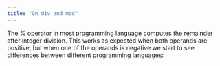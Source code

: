 ```yaml
---
title: "On div and mod"
---
```


The % operator in most programming language computes the remainder after integer division. This works as expected when both operands are positive, but when one of the operands is negative we start to see differences between different programming languages:

<table style="text-align:center; border-collapse: collapse">
    <style type="text/css" scoped>
      td, th {
        padding: 3px 10px;
        border-bottom: 1px solid #000;
        font-family: monospace;
        width: 90px;
      }

      th {
        border: 1px solid #000;
      }
    </style>
    <thead>
        <tr style="background-color: #e0e0e0;">
            <th>Language</th>
            <th>8%3</th>
            <th>(-8)%3</th>
            <th>8%(-3)</th>
            <th>(-8)%(-3)</th>
        </tr>
    </thead>
    <tbody>
        <!-- Group 1: Light Blue -->
        <tr style="background-color: #ffb3d1;"><td>C</td><td>2</td><td>-2</td><td>2</td><td>-2</td></tr>
        <tr style="background-color: #ffb3d1;"><td>Rust</td><td>2</td><td>-2</td><td>2</td><td>-2</td></tr>
        <tr style="background-color: #ffb3d1;"><td>OCaml</td><td>2</td><td>-2</td><td>2</td><td>-2</td></tr>
        <tr style="background-color: #ffb3d1;"><td>Java</td><td>2</td><td>-2</td><td>2</td><td>-2</td></tr>
        <tr style="background-color: #ffb3d1;"><td>Pascal</td><td>2</td><td>-2</td><td>2</td><td>-2</td></tr>
        <tr style="background-color: #ffb3d1;"><td>Julia</td><td>2</td><td>-2</td><td>2</td><td>-2</td></tr>
        <!-- Group 2: Light Green -->
        <tr style="background-color: #b3ffb3;"><td>Python</td><td>2</td><td>1</td><td>-1</td><td>-2</td></tr>
        <tr style="background-color: #b3ffb3;"><td>Ruby</td><td>2</td><td>1</td><td>-1</td><td>-2</td></tr>
        <tr style="background-color: #b3ffb3;"><td>Racket</td><td>2</td><td>1</td><td>-1</td><td>-2</td></tr>
        <tr style="background-color: #b3ffb3;"><td>Mathematica</td><td>2</td><td>1</td><td>-1</td><td>-2</td></tr>
        <tr style="background-color: #b3ffb3;"><td>R</td><td>2</td><td>1</td><td>-1</td><td>-2</td></tr>
        <tr style="background-color: #b3ffb3;"><td>Haskell</td><td>2</td><td>1</td><td>-1</td><td>-2</td></tr>
        <!-- Group 3: Light Pink -->
        <tr style="background-color: #b3e0ff;"><td>Koka</td><td>2</td><td>1</td><td>2</td><td>1</td></tr>
    </tbody>
</table>

<br>
As you can see, all languages agree when both operands are positive, but there are three different ways to define the % operator when one of the operands is negative. The question I want to answer in this post is: **which of these three options is the best?**

To answer this question, we need to first understand the relationship between the div and mod operators.

## The relation between div and mod

The mod operator `x%n` is intimately related to the integer div operator `x/n`.
To distinguish this from mathematical division, I'll write this `x//n` like Python. In order for the choice of div-mod pair to make sense, we want these operators to satisfy the following equation:

    x%n = x - (x//n)*n

That is, we want the mod operator to actually give us the remainder after division.
This means that if we define integer division, then we have no choice for the mod operator because it is already determined by that equation.

## Option 1: C, Rust, OCaml, Java, Pascal, Julia

These languages define the div operator as *truncated* division, which means that the result is rounded toward zero:

$$x//n \triangleq{} \mathsf{trunc}\left(\frac{x}{n}\right)$$

We then define the mod operator in terms of the div operator:

$$x\%n = x - (x//n) \cdot n$$

## Option 2: Python, Ruby, Racket, Mathematica, R, Haskell

These languages define the div operator as *floored* division, which means that the result is rounded toward negative infinity:

$$x//n = \mathsf{floor}\left(\frac{x}{n}\right)$$

We then define the mod operator in terms of the div operator:

$$x\%n = x - (x//n) \cdot n$$

## Option 3: Koka

Koka takes a different approach, and instead defines the *mod* operator first.
Koka defines `x%n` as the *smallest non-negative number that makes `x - x%n` evenly divisible by `n`*:

$$x\%n = \mathsf{min} \{ y \in \mathbb{N} \mid x - y \text{ is divisible by } n \}$$

We can then define the div operator in terms of the mod operator:

$$x//n = \frac{x - x\%n}{n}$$

This works because `x - x%n` is always divisible by `n`, so the result is always an integer.

## Which is best?

Firstly, note that option 2 and option 3 agree about `x%n` whenever `n` is positive: they always give a result in the range `0..n-1` in that case.
Option 1, on the other hand, will give a negative result for `x%n` when `x` is negative, even when `n` is positive. This is bad, because it means that if you do something like `x % some_array.length`, you may get an index that is not even in bounds of the array. The second reason it's bad, is that `x%n` doesn't give you a unique representative of the equivalence class `x mod n`.

<span style="color: red; font-weight: bold">Option 1 is bad. If you're developing a new language, don't do this.</span>

Now, let's compare option 2 and option 3. The main difference is that option 2 gives you a more natural definition of the div operator, whereas option 3 gives you a more natural definition of the mod operator. The question is: which one is more useful?

This is less clear, and I'd argue that both options are acceptable. The advantage of option 3 is that it lets you more straightforwardly convert numbers to negative base. The same code that works for positive base also works for negative base.

On the other hand, option 2 is more natural for the div operator, and it is easy to get the Euclidean mod using the floored mod: `mod_euclid(x,n) = x % abs(n)`. I would argue that if your code is doing mod with negative divisors, then it is in fact clearer to have that explicit `abs` in your code as a signifier that something is going on.

<span style="color: green; font-weight: bold">Option 2 and 3 are both good. If you're developing a new language, choose one of these.</span>

They only differ for `x%n` when `n` is negative. That's not a common case, so it's not a big deal. I can see arguments in favor of both options. Which one would you choose? Let me know in the comments.

## Further reading

There are two great articles investigating this question, which I recommend reading:

1. [Division and Modulus for Computer Scientists](https://www.microsoft.com/en-us/research/wp-content/uploads/2016/02/divmodnote-letter.pdf
) by Daan Leijen
2. [The Euclidean Definition of the Functions div and mod](https://dl.acm.org/doi/pdf/10.1145/128861.128862) by Raymond Boute
